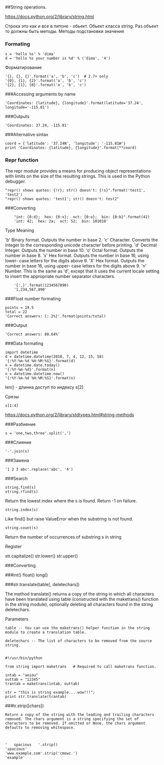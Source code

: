 ##String operations.

https://docs.python.org/2/library/string.html


Строка это как и все в питоне - обьект.
Обьект класса string.
Раз объект то должны быть методы.
Методы подстановки значения

### Formating

    s = 'hello %s' % 'dima'
    d = 'hello %s your number is %d' % ('dima', '4')

Форматирование
    

    '{}, {}, {}'.format('a', 'b', 'c')  # 2.7+ only
    '{0}, {1}, {2}'.format('a', 'b', 'c')
    '{2}, {1}, {0}'.format('a', 'b', 'c')

###Accessing arguments by name

    'Coordinates: {latitude}, {longitude}'.format(latitude='37.24', longitude='-115.81')

###Outputs

    'Coordinates: 37.24, -115.81'

###Alternative sintax

    coord = {'latitude': '37.24N', 'longitude': '-115.81W'}
    print 'Coordinates: {latitude}, {longitude}'.format(**coord)

### Repr function

The repr module provides a means for producing object representations with limits on the size of the resulting strings. 
This is used in the Python debugger.


    "repr() shows quotes: {!r}; str() doesn't: {!s}".format('test1', 'test2')
    "repr() shows quotes: 'test1'; str() doesn't: test2"


###Converting

        "int: {0:d};  hex: {0:x};  oct: {0:o};  bin: {0:b}".format(42)
        'int: 42;  hex: 2a;  oct: 52;  bin: 101010'


Type 	Meaning

'b' 	Binary format. Outputs the number in base 2.
'c' 	Character. Converts the integer to the corresponding unicode character before printing.
'd' 	Decimal Integer. Outputs the number in base 10.
'o' 	Octal format. Outputs the number in base 8.
'x' 	Hex format. Outputs the number in base 16, using lower- case letters for the digits above 9.
'X' 	Hex format. Outputs the number in base 16, using upper- case letters for the digits above 9.
'n' 	Number. This is the same as 'd', except that it uses the current locale setting to insert the appropriate number separator characters.


        '{:,}'.format(1234567890)
        '1,234,567,890'

###Float number formating

    points = 19.5
    total = 22
    'Correct answers: {:.2%}'.format(points/total)

###Output

    'Correct answers: 88.64%'

###Data formating

    import datetime
    d = datetime.datetime(2010, 7, 4, 12, 15, 58)
    '{:%Y-%m-%d %H:%M:%S}'.format(d)
    n = datetime.date.today()
    '{:%Y-%m-%d}'.format(n)
    n = datetime.datetime.now()
    '{:%Y-%m-%d %H:%M:%S}'.format(n)



len() - длинна
доступ по индексу s[2]

Срезы

    s[1:4]



https://docs.python.org/2/library/stdtypes.html#string-methods
    


###Разбиение 

    s = 'one,two,three'.split(',')

###Слияние

    '-'.join(s)

###Замена

    '1 2 3 abc'.replace('abc', '4')

###Search

    string.find(s)
    string.rfind(s)

Return the lowest index  where the s is found. Return -1 on failure. 
   
    string.index(s)

Like find() but raise ValueError when the substring is not found.


    string.count(s)

Return the number of occurrences of substring s in string

Register

str.capitalize() str.lower() str.upper()


###Converting

###int() float() long()


###str.translate(table[, deletechars])

 The method translate() returns a copy of the string in which all characters have been translated using table (constructed with the maketrans() function in the string module), optionally deleting all characters found in the string deletechars.

Parameters

    table -- You can use the maketrans() helper function in the string module to create a translation table.

    deletechars -- The list of characters to be removed from the source string.


    #!/usr/bin/python

    from string import maketrans   # Required to call maketrans function.

    intab = "aeiou"
    outtab = "12345"
    trantab = maketrans(intab, outtab)

    str = "this is string example....wow!!!";
    print str.translate(trantab)


###tr.strip([chars])

    Return a copy of the string with the leading and trailing characters removed. The chars argument is a string specifying the set of characters to be removed. If omitted or None, the chars argument defaults to removing whitespace.



    '   spacious   '.strip()
    'spacious'
    'www.example.com'.strip('cmowz.')
    'example'







